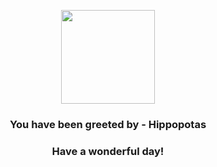 <p align="center">
    <img src="https://raw.githubusercontent.com/PokeAPI/sprites/master/sprites/pokemon/449.png" width="150" height="150">
</p>
<h3 align="center">You have been greeted by - <b>Hippopotas</b></h3>
<h3 align="center">Have a wonderful day!</h3>
